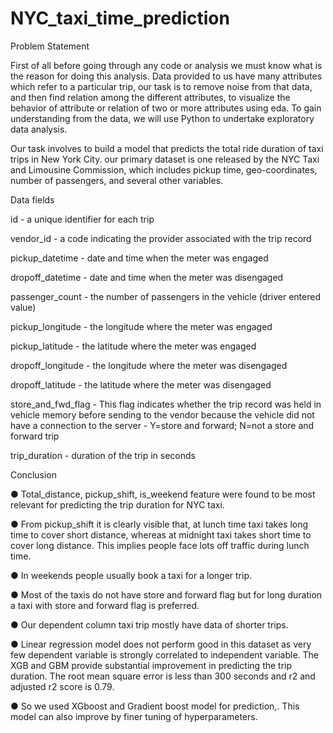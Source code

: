 # NYC_taxi_time_prediction
Problem Statement

First of all before going through any code or analysis we must know what is the reason for doing this
analysis.
Data provided to us have many attributes which refer to a particular trip, our task is to remove noise
from that data, and then find relation among the different attributes, to visualize the behavior of
attribute or relation of two or more attributes using eda. To gain understanding from the data, we will
use Python to undertake exploratory data analysis.

Our task involves to build a model that predicts the total ride duration of taxi trips in New York City.
our primary dataset is one released by the NYC Taxi and Limousine Commission, which includes
pickup time, geo-coordinates, number of passengers, and several other variables.

Data fields

id - a unique identifier for each trip

vendor_id - a code indicating the provider associated with the trip record

pickup_datetime - date and time when the meter was engaged

dropoff_datetime - date and time when the meter was disengaged

passenger_count - the number of passengers in the vehicle (driver entered value)

pickup_longitude - the longitude where the meter was engaged

pickup_latitude - the latitude where the meter was engaged

dropoff_longitude - the longitude where the meter was disengaged

dropoff_latitude - the latitude where the meter was disengaged

store_and_fwd_flag - This flag indicates whether the trip record was held in vehicle memory before sending to the vendor because the vehicle did not have a connection to the server - Y=store and forward; N=not a store and forward trip

trip_duration - duration of the trip in seconds



Conclusion

● Total_distance, pickup_shift, is_weekend feature were found to be most
relevant for predicting the trip duration for NYC taxi.

● From pickup_shift it is clearly visible that, at lunch time taxi takes long time to
cover short distance, whereas at midnight taxi takes short time to cover long
distance. This implies people face lots off traffic during lunch time.

● In weekends people usually book a taxi for a longer trip.

● Most of the taxis do not have store and forward flag but for long duration a
taxi with store and forward flag is preferred.

● Our dependent column taxi trip mostly have data of shorter trips.

● Linear regression model does not perform good in this dataset as very few
dependent variable is strongly correlated to independent variable. The XGB
and GBM provide substantial improvement in predicting the trip duration. The
root mean square error is less than 300 seconds and r2 and adjusted r2 score
is 0.79.

● So we used XGboost and Gradient boost model for prediction,. This model
can also improve by finer tuning of hyperparameters.
